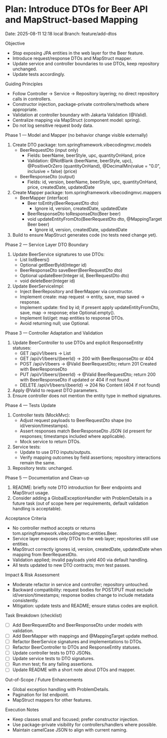 # Plan: Introduce DTOs for Beer API and MapStruct-based Mapping

Date: 2025-08-11 12:18 local
Branch: feature/add-dtos

Objective
- Stop exposing JPA entities in the web layer for the Beer feature.
- Introduce request/response DTOs and MapStruct mapper.
- Update service and controller boundaries to use DTOs, keep repository unchanged.
- Update tests accordingly.

Guiding Principles
- Follow Controller → Service → Repository layering; no direct repository calls in controllers.
- Constructor injection, package-private controllers/methods where appropriate.
- Validation at controller boundary with Jakarta Validation (@Valid).
- Centralize mapping via MapStruct (component model: spring).
- Do not log sensitive request body data.

Phase 1 — Model and Mapper (no behavior change visible externally)
1. Create DTO package: tom.springframework.vibecodingmvc.models
   - BeerRequestDto (input only)
     - Fields: beerName, beerStyle, upc, quantityOnHand, price
     - Validation: @NotBlank (beerName, beerStyle, upc), @PositiveOrZero (quantityOnHand), @DecimalMin(value = "0.0", inclusive = false) (price)
   - BeerResponseDto (output)
     - Fields: id, version, beerName, beerStyle, upc, quantityOnHand, price, createdDate, updatedDate
2. Create Mapper package: tom.springframework.vibecodingmvc.mappers
   - BeerMapper (interface)
     - Beer toEntity(BeerRequestDto dto)
       - Ignore id, version, createdDate, updatedDate
     - BeerResponseDto toResponseDto(Beer beer)
     - void updateEntityFromDto(BeerRequestDto dto, @MappingTarget Beer beer)
       - Ignore id, version, createdDate, updatedDate
3. Build to ensure MapStruct generates code (no tests need change yet).

Phase 2 — Service Layer DTO Boundary
1. Update BeerService signatures to use DTOs:
   - List<BeerResponseDto> listBeers()
   - Optional<BeerResponseDto> getBeerById(Integer id)
   - BeerResponseDto saveBeer(BeerRequestDto dto)
   - Optional<BeerResponseDto> updateBeer(Integer id, BeerRequestDto dto)
   - void deleteBeer(Integer id)
2. Update BeerServiceImpl:
   - Inject BeerRepository and BeerMapper via constructor.
   - Implement create: map request -> entity, save, map saved -> response.
   - Implement update: find by id; if present apply updateEntityFromDto, save, map -> response; else Optional.empty().
   - Implement list/get: map entities to response DTOs.
   - Avoid returning null; use Optional.

Phase 3 — Controller Adaptation and Validation
1. Update BeerController to use DTOs and explicit ResponseEntity statuses:
   - GET /api/v1/beers → List<BeerResponseDto>
   - GET /api/v1/beers/{beerId} → 200 with BeerResponseDto or 404
   - POST /api/v1/beers → @Valid BeerRequestDto; return 201 Created with BeerResponseDto
   - PUT /api/v1/beers/{beerId} → @Valid BeerRequestDto; return 200 with BeerResponseDto if updated or 404 if not found
   - DELETE /api/v1/beers/{beerId} → 204 No Content (404 if not found)
2. Apply @Valid to request DTO parameters.
3. Ensure controller does not mention the entity type in method signatures.

Phase 4 — Tests Update
1. Controller tests (MockMvc):
   - Adjust request payloads to BeerRequestDto shape (no id/version/timestamps).
   - Assert responses match BeerResponseDto JSON (id present for responses; timestamps included where applicable).
   - Mock service to return DTOs.
2. Service tests:
   - Update to use DTO inputs/outputs.
   - Verify mapping outcomes by field assertions; repository interactions remain the same.
3. Repository tests: unchanged.

Phase 5 — Documentation and Clean-up
1. README: briefly note DTO introduction for Beer endpoints and MapStruct usage.
2. Consider adding a GlobalExceptionHandler with ProblemDetails in a future task (out of scope here per requirements, default validation handling is acceptable).

Acceptance Criteria
- No controller method accepts or returns tom.springframework.vibecodingmvc.entities.Beer.
- Service layer exposes only DTOs to the web layer; repositories still use entities.
- MapStruct correctly ignores id, version, createdDate, updatedDate when mapping from BeerRequestDto.
- Validation applied; invalid payloads yield 400 via default handling.
- All tests updated to new DTO contracts; mvn test passes.

Impact & Risk Assessment
- Moderate refactor in service and controller; repository untouched.
- Backward compatibility: request bodies for POST/PUT must exclude id/version/timestamps; response bodies change to include metadata consistently.
- Mitigation: update tests and README; ensure status codes are explicit.

Task Breakdown (checklist)
- [ ] Add BeerRequestDto and BeerResponseDto under models with validation.
- [ ] Add BeerMapper with mappings and @MappingTarget update method.
- [ ] Refactor BeerService signatures and implementations to DTOs.
- [ ] Refactor BeerController to DTOs and ResponseEntity statuses.
- [ ] Update controller tests to DTO JSONs.
- [ ] Update service tests to DTO signatures.
- [ ] Run mvn test; fix any failing assertions.
- [ ] Update README with a short note about DTOs and mapper.

Out-of-Scope / Future Enhancements
- Global exception handling with ProblemDetails.
- Pagination for list endpoint.
- MapStruct mappers for other features.

Execution Notes
- Keep classes small and focused; prefer constructor injection.
- Use package-private visibility for controllers/handlers where possible.
- Maintain camelCase JSON to align with current naming.
